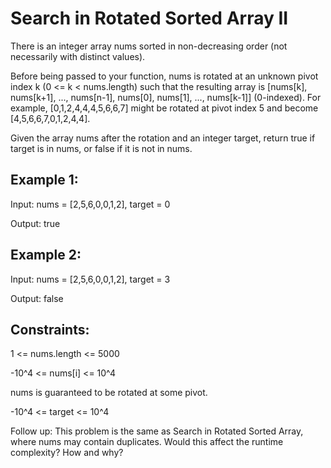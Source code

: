 # Search in Rotated Sorted Array II

There is an integer array nums sorted in non-decreasing order (not necessarily with distinct values).

Before being passed to your function, nums is rotated at an unknown pivot index k (0 <= k < nums.length) such that the resulting array is [nums[k], nums[k+1], ..., nums[n-1], nums[0], nums[1], ..., nums[k-1]] (0-indexed). For example, [0,1,2,4,4,4,5,6,6,7] might be rotated at pivot index 5 and become [4,5,6,6,7,0,1,2,4,4].

Given the array nums after the rotation and an integer target, return true if target is in nums, or false if it is not in nums.

## Example 1:

Input: nums = [2,5,6,0,0,1,2], target = 0

Output: true

## Example 2:

Input: nums = [2,5,6,0,0,1,2], target = 3

Output: false

## Constraints:

1 <= nums.length <= 5000

-10^4 <= nums[i] <= 10^4

nums is guaranteed to be rotated at some pivot.

-10^4 <= target <= 10^4


Follow up: This problem is the same as Search in Rotated Sorted Array, where nums may contain duplicates. Would this affect the runtime complexity? How and why?
